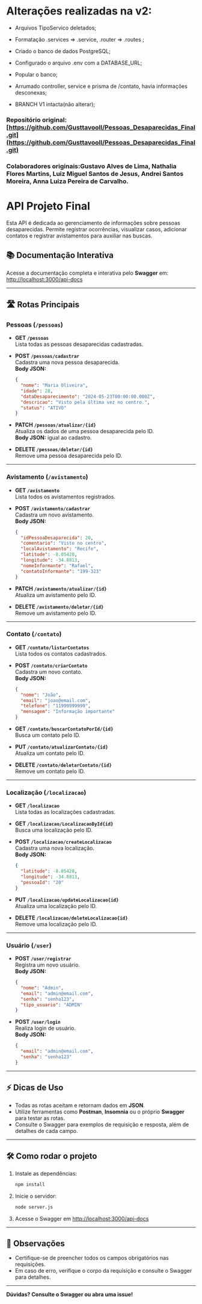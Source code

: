 # Alterações realizadas na v2:

- Arquivos TipoServico deletados;
- Formatação .services => .service, .router => .routes ;
- Criado o banco de dados PostgreSQL;
- Configurado o arquivo .env com a DATABASE_URL;
- Popular o banco;
- Arrumado controller, service e prisma de /contato, havia informações desconexas;

- BRANCH V1 intacta(não alterar);


### Repositório original: [https://github.com/Gusttavooll/Pessoas_Desaparecidas_Final.git](https://github.com/Gusttavooll/Pessoas_Desaparecidas_Final.git)
### Colaboradores originais:Gustavo Alves de Lima, Nathalia Flores Martins, Luiz Miguel Santos de Jesus, Andrei Santos Moreira, Anna Luiza Pereira de Carvalho.

# API Projeto Final

Esta API é dedicada ao gerenciamento de informações sobre pessoas desaparecidas. Permite registrar ocorrências, visualizar casos, adicionar contatos e registrar avistamentos para auxiliar nas buscas.

## 📚 Documentação Interativa

Acesse a documentação completa e interativa pelo **Swagger** em:  
[http://localhost:3000/api-docs](http://localhost:3000/api-docs)

---

## 🛣️ Rotas Principais

### Pessoas (`/pessoas`)

- **GET `/pessoas`**  
  Lista todas as pessoas desaparecidas cadastradas.

- **POST `/pessoas/cadastrar`**  
  Cadastra uma nova pessoa desaparecida.  
  **Body JSON:**
  ```json
  {
    "nome": "Maria Oliveira",
    "idade": 28,
    "dataDesaparecimento": "2024-05-23T00:00:00.000Z",
    "descricao": "Visto pela última vez no centro.",
    "status": "ATIVO"
  }
  ```

- **PATCH `/pessoas/atualizar/{id}`**  
  Atualiza os dados de uma pessoa desaparecida pelo ID.  
  **Body JSON:** igual ao cadastro.

- **DELETE `/pessoas/deletar/{id}`**  
  Remove uma pessoa desaparecida pelo ID.

---

### Avistamento (`/avistamento`)

- **GET `/avistamento`**  
  Lista todos os avistamentos registrados.

- **POST `/avistamento/cadastrar`**  
  Cadastra um novo avistamento.  
  **Body JSON:**
  ```json
  {
    "idPessoaDesaparecida": 20,
    "comentario": "Visto no centro",
    "localAvistamento": "Recife",
    "latitude": -8.05428,
    "longitude": -34.8813,
    "nomeInformante": "Rafael",
    "contatoInformante": "199-323"
  }
  ```

- **PATCH `/avistamento/atualizar/{id}`**  
  Atualiza um avistamento pelo ID.

- **DELETE `/avistamento/deletar/{id}`**  
  Remove um avistamento pelo ID.

---

### Contato (`/contato`)

- **GET `/contato/listarContatos`**  
  Lista todos os contatos cadastrados.

- **POST `/contato/criarContato`**  
  Cadastra um novo contato.  
  **Body JSON:**
  ```json
  {
    "nome": "João",
    "email": "joao@email.com",
    "telefone": "11999999999",
    "mensagem": "Informação importante"
  }
  ```

- **GET `/contato/buscarContatoPorId/{id}`**  
  Busca um contato pelo ID.

- **PUT `/contato/atualizarContato/{id}`**  
  Atualiza um contato pelo ID.

- **DELETE `/contato/deletarContato/{id}`**  
  Remove um contato pelo ID.

---

### Localização (`/localizacao`)

- **GET `/localizacao`**  
  Lista todas as localizações cadastradas.

- **GET `/localizacao/LocalizacaoById{id}`**  
  Busca uma localização pelo ID.

- **POST `/localizacao/createLocalizacao`**  
  Cadastra uma nova localização.  
  **Body JSON:**
  ```json
  {
    "latitude": -8.05428,
    "longitude": -34.8813,
    "pessoaId": "20"
  }
  ```

- **PUT `/localizacao/updateLocalizacao{id}`**  
  Atualiza uma localização pelo ID.

- **DELETE `/localizacao/deleteLocalizacao{id}`**  
  Remove uma localização pelo ID.

---

### Usuário (`/user`)

- **POST `/user/registrar`**  
  Registra um novo usuário.  
  **Body JSON:**
  ```json
  {
    "nome": "Admin",
    "email": "admin@email.com",
    "senha": "senha123",
    "tipo_usuario": "ADMIN"
  }
  ```

- **POST `/user/login`**  
  Realiza login de usuário.  
  **Body JSON:**
  ```json
  {
    "email": "admin@email.com",
    "senha": "senha123"
  }
  ```

---

## ⚡ Dicas de Uso

- Todas as rotas aceitam e retornam dados em **JSON**.
- Utilize ferramentas como **Postman**, **Insomnia** ou o próprio **Swagger** para testar as rotas.
- Consulte o Swagger para exemplos de requisição e resposta, além de detalhes de cada campo.

---

## 🛠️ Como rodar o projeto

1. Instale as dependências:
   ```sh
   npm install
   ```
2. Inicie o servidor:
   ```sh
   node server.js
   ```
3. Acesse o Swagger em [http://localhost:3000/api-docs](http://localhost:3000/api-docs)

---

## 📢 Observações

- Certifique-se de preencher todos os campos obrigatórios nas requisições.
- Em caso de erro, verifique o corpo da requisição e consulte o Swagger para detalhes.

---

**Dúvidas? Consulte o Swagger ou abra uma issue!**
